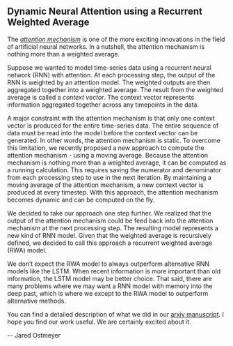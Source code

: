## Dynamic Neural Attention using a Recurrent Weighted Average

The [*attention mechanism*](http://colah.github.io/posts/2017-03-Distill/) is one of the more exciting innovations in the field of artificial neural networks. In a nutshell, the attention mechanism is nothing more than a weighted average.

Suppose we wanted to model time-series data using a recurrent neural network (RNN) with attention. At each processing step, the output of the RNN is weighted by an attention model. The weighted outputs are then aggregated together into a weighted average. The result from the weighted average is called a *context vector*. The context vector represents information aggregated together across any timepoints in the data.

A major constraint with the attention mechanism is that only one context vector is produced for the entire time-series data. The entire sequence of data must be read into the model before the context vector can be generated. In other words, the attention mechanism is static. To overcome this limitation, we recently proposed a new approach to compute the attention mechanism - using a moving average. Because the attention mechanism is nothing more than a weighted average, it can be computed as a running calculation. This requires saving the numerator and denominator from each processing step to use in the next iteration. By maintaining a moving average of the attention mechanism, a new context vector is produced at every timestep. With this approach, the attention mechanism becomes dynamic and can be computed on the fly.

We decided to take our approach one step further. We realized that the output of the attention mechanism could be feed back into the attention mechanism at the next processing step. The resulting model represents a new kind of RNN model. Given that the weighted average is recursively defined, we decided to call this approach a recurrent weighted average (RWA) model.

We don’t expect the RWA model to always outperform alternative RNN models like the LSTM. When recent information is more important than old information, the LSTM model may be better choice. That said, there are many problems where we may want a RNN model with memory into the deep past, which is where we except to the RWA model to outperform alternative methods.

You can find a detailed description of what we did in our [arxiv manuscript](https://arxiv.org/abs/1703.01253). I hope you find our work useful. We are certainly excited about it.

-- Jared Ostmeyer
